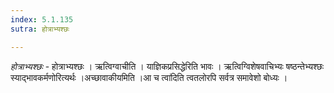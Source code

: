 ```yaml
---
index: 5.1.135
sutra: होत्राभ्यश्छः

---
```

_होत्राभ्यश्छः_ - होत्राभ्यश्छः । ऋत्विग्वाचीति । याज्ञिकप्रसिद्धेरिति भावः । ऋत्विग्विशेषवाचिभ्यः षष्ठन्तेभ्यश्छः स्याद्भावकर्मणोरित्यर्थः ।अच्छावाकीयमिति ।आ च त्वा॑दिति त्वतलोरपि सर्वत्र समावेशो बोध्यः ।